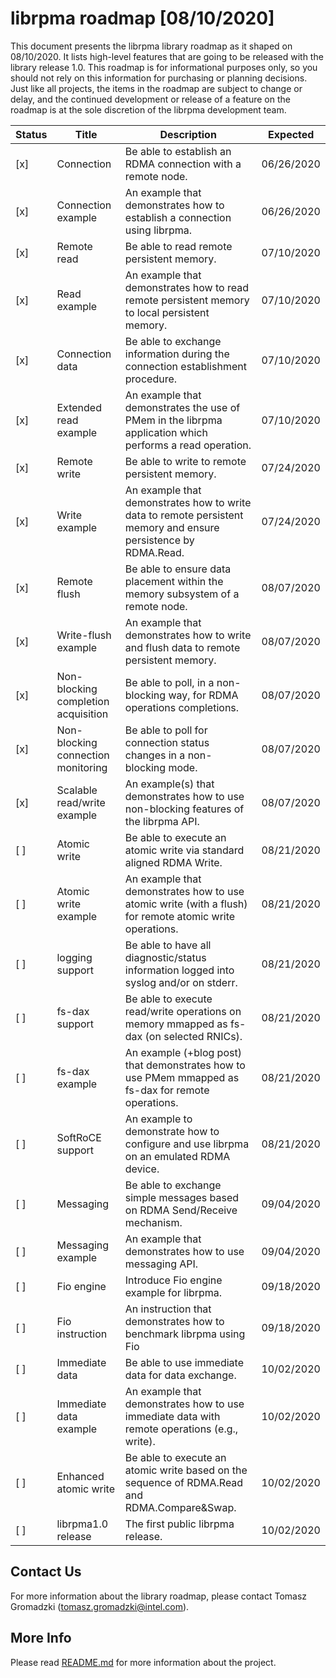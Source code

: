 # **librpma roadmap [08/10/2020]**

This document presents the librpma library roadmap as it shaped on 08/10/2020. It lists high-level features that are going to be released with the library release 1.0.
This roadmap is for informational purposes only, so you should not rely on this information for purchasing or planning decisions. Just like all projects, the items in the roadmap are subject to change or delay, and the continued development or release of a feature on the roadmap is at the sole discretion of the librpma development team.

Status|Title|Description|Expected
---|---|---|---
[x]|Connection|Be able to establish an RDMA connection with a remote node.|06/26/2020
[x]|Connection example|An example that demonstrates how to establish a connection using librpma.|06/26/2020
[x]|Remote read|Be able to read remote persistent memory.|07/10/2020
[x]|Read example|An example that demonstrates how to read remote persistent memory to local persistent memory.|07/10/2020
[x]|Connection data|Be able to exchange information during the connection establishment procedure.|07/10/2020
[x]|Extended read example|An example that demonstrates the use of PMem in the librpma application which performs a read operation.|07/10/2020
[x]|Remote write|Be able to write to remote persistent memory.|07/24/2020
[x]|Write example|An example that demonstrates how to write data to remote persistent memory and ensure persistence by RDMA.Read.|07/24/2020
[x]|Remote flush|Be able to ensure data placement within the memory subsystem of a remote node.|08/07/2020
[x]|Write-flush example|An example that demonstrates how to write and flush data to remote persistent memory.|08/07/2020
[x]|Non-blocking completion acquisition|Be able to poll, in a non-blocking way, for RDMA operations completions.|08/07/2020
[x]|Non-blocking connection monitoring|Be able to poll for connection status changes in a non-blocking mode.|08/07/2020
[x]|Scalable read/write example|An example(s) that demonstrates how to use non-blocking features of the librpma API.|08/07/2020
[ ]|Atomic write|Be able to execute an atomic write via standard aligned RDMA Write.|08/21/2020
[ ]|Atomic write example|An example that demonstrates how to use atomic write (with a flush) for remote atomic write operations.|08/21/2020
[ ]|logging support|Be able to have all diagnostic/status information logged into syslog and/or on stderr.|08/21/2020
[ ]|fs-dax support|Be able to execute read/write operations on memory mmapped as fs-dax (on selected RNICs).|08/21/2020
[ ]|fs-dax example|An example (+blog post) that demonstrates how to use PMem mmapped as fs-dax for remote operations.|08/21/2020
[ ]|SoftRoCE support|An example to demonstrate how to configure and use librpma on an emulated RDMA device.|08/21/2020
[ ]|Messaging|Be able to exchange simple messages based on RDMA Send/Receive mechanism.|09/04/2020
[ ]|Messaging example|An example that demonstrates how to use messaging API.|09/04/2020
[ ]|Fio engine|Introduce Fio engine example for librpma.|09/18/2020
[ ]|Fio instruction|An instruction that demonstrates how to benchmark librpma using Fio|09/18/2020
[ ]|Immediate data|Be able to use immediate data for data exchange.|10/02/2020
[ ]|Immediate data example| An example that demonstrates how to use immediate data with remote operations (e.g., write).|10/02/2020
[ ]|Enhanced atomic write|Be able to execute an atomic write based on the sequence of RDMA.Read and RDMA.Compare&Swap.|10/02/2020
[ ]|librpma1.0 release|The first public librpma release.|10/02/2020

## Contact Us

For more information about the library roadmap, please contact
Tomasz Gromadzki (tomasz.gromadzki@intel.com).

## More Info

Please read [README.md](README.md) for more information about the project.
